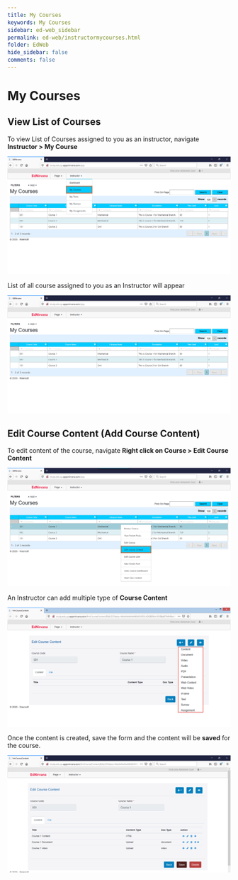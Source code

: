```yaml
---
title: My Courses
keywords: My Courses
sidebar: ed-web_sidebar
permalink: ed-web/instructormycourses.html
folder: EdWeb
hide_sidebar: false
comments: false
---
```




# My Courses
## View List of Courses
To view List of Courses assigned to you as an instructor, navigate **Instructor > My Course**

![](/images/31.png)

List of all course assigned to you as an Instructor will appear

![](/images/32.png)

## Edit Course Content (Add Course Content)

To edit content of the course, navigate **Right click on Course > Edit Course Content**

![](/images/33.png)

An Instructor can add multiple type of **Course Content**

![](/images/34.png)

Once the content is created, save the form and the content will be **saved** for the course.

![](/images/35.png)
